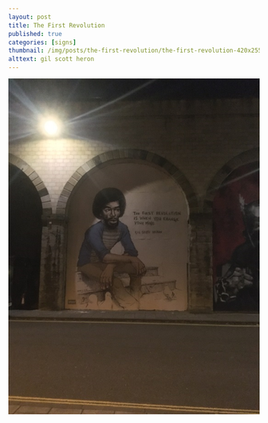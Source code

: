 ```yaml
---
layout: post
title: The First Revolution
published: true
categories: [signs]
thumbnail: /img/posts/the-first-revolution/the-first-revolution-420x255.png
alttext: gil scott heron
---
```


![Gil Scott Heron](/img/posts/the-first-revolution/the-first-revolution.png)
